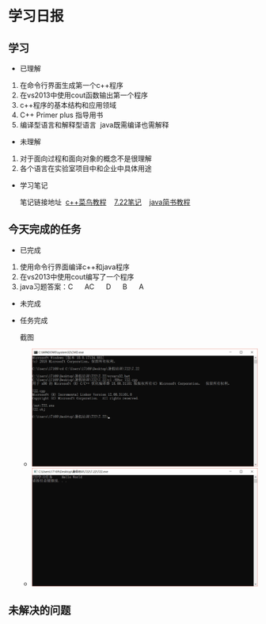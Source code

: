 # 学习日报

## 学习

* 已理解
1. 在命令行界面生成第一个c++程序
2. 在vs2013中使用cout函数输出第一个程序
3. c++程序的基本结构和应用领域
4. C++ Primer plus 指导用书
5. 编译型语言和解释型语言&nbsp; java既需编译也需解释

* 未理解
1. 对于面向过程和面向对象的概念不是很理解
2. 各个语言在实验室项目中和企业中具体用途

* 学习笔记

    笔记链接地址&nbsp;
[c++菜鸟教程](https://www.runoob.com/cplusplus/cpp-tutorial.html)&nbsp;&nbsp;&nbsp;
[7.22笔记](https://github.com/chengyimin/7.22/blob/master/7.22笔记.md)&nbsp;&nbsp;&nbsp;
[java简书教程](https://www.jianshu.com/p/eda04d614b05)&nbsp;&nbsp;&nbsp;

## 今天完成的任务

* 已完成
1. 使用命令行界面编译c++和java程序
2. 在vs2013中使用cout编写了一个程序
3. java习题答案：C&nbsp; &nbsp; &nbsp;  AC&nbsp; &nbsp; &nbsp;  D&nbsp; &nbsp; &nbsp;  B&nbsp; &nbsp; &nbsp;  A

* 未完成

* 任务完成

    截图
    
    - ![命令行代码](https://github.com/chengyimin/7.22/blob/master/photo1.png)
    - ![运行结果](https://github.com/chengyimin/7.22/blob/master/photo2.png)

## 未解决的问题



